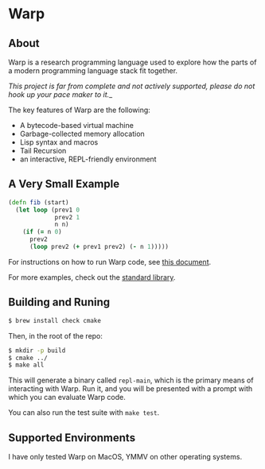 # Warp

## About

Warp is a research programming language used to explore how the parts of a
modern programming language stack fit together.

_This project is far from complete and not actively supported, please do not hook up your pace maker to it.__

The key features of Warp are the following:
* A bytecode-based virtual machine
* Garbage-collected memory allocation
* Lisp syntax and macros
* Tail Recursion
* an interactive, REPL-friendly environment

## A Very Small Example

```clojure
(defn fib (start)
  (let loop (prev1 0 
             prev2 1
             n n)
    (if (= n 0)
      prev2
      (loop prev2 (+ prev1 prev2) (- n 1)))))
```

For instructions on how to run Warp code, see [this document](docs/HowToRunCode.md).

For more examples, check out the [standard library](src/core.lsp).

## Building and Runing

```sh
$ brew install check cmake
```

Then, in the root of the repo:

``` sh
$ mkdir -p build
$ cmake ../
$ make all
```

This will generate a binary called `repl-main`, which is the primary means of
interacting with Warp. Run it, and you will be presented with a prompt with
which you can evaluate Warp code.

You can also run the test suite with `make test`.

## Supported Environments

I have only tested Warp on MacOS, YMMV on other operating systems.











